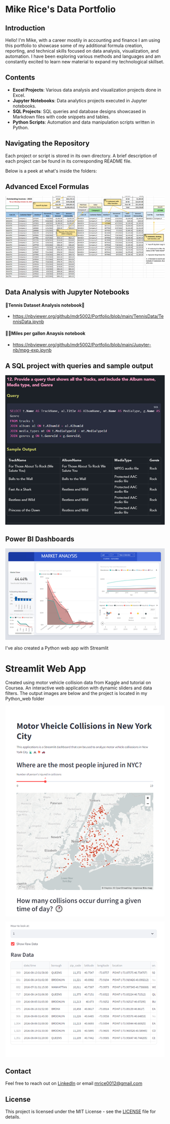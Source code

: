 # Mike Rice's Data Portfolio

## Introduction

Hello! I'm Mike, with a career mostily in accounting and finance I am using this portfolio to showcase some of my additional formula creation, reporting, and technical skills focused on data analysis, visualization, and automation. I have been exploring various methods and languages and am constantly excited to learn new material to expand my technological skillset.

## Contents

- **Excel Projects**: Various data analysis and visualization projects done in Excel.
- **Jupyter Notebooks**: Data analytics projects executed in Jupyter notebooks.
- **SQL Projects**: SQL queries and database designs showcased in Markdown files with code snippets and tables.
- **Python Scripts**: Automation and data manipulation scripts written in Python.

## Navigating the Repository

Each project or script is stored in its own directory. A brief description of each project can be found in its corresponding README file.

Below is a peek at what's inside the folders:

## Advanced Excel Formulas

![excel](img/excel.png)

## Data Analysis with Jupyter Notebooks

#### 🎾**Tennis Dataset Analysis notebook**🎾

- https://nbviewer.org/github/mdr5002/Portfolio/blob/main/TennisData/TennisData.ipynb

#### 🚗⛽**Miles per gallon Anaysis notebook**

- https://nbviewer.org/github/mdr5002/Portfolio/blob/main/Jupyter-nb/mpg-exp.ipynb

## A SQL project with queries and sample output

![SQL](img/sql.png)

## Power BI Dashboards

![BI-dash](<Power BI/img/Dashboard1.png>)

I've also created a Python web app with Streamlit

# Streamlit Web App

Created using motor vehicle collision data from Kaggle and tutorial on Coursea. An interactive web application with dynamic sliders and data filters. The output images are below and the project is located in my Python_web folder

![Web1](img/web1.png)

![Web2](img/web2.png)

## Contact

Feel free to reach out on [LinkedIn](https://www.linkedin.com/in/michael-rice-24704953/) or email mrice0012@gmail.com

## License

This project is licensed under the MIT License - see the [LICENSE](LICENSE) file for details.
